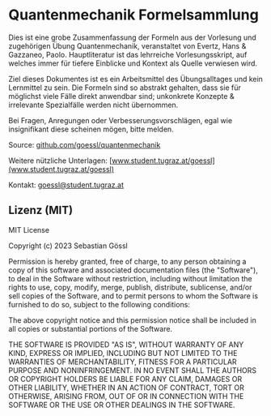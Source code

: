 # Quantenmechanik Formelsammlung

Dies ist eine grobe Zusammenfassung der Formeln aus der Vorlesung und zugehörigen Übung Quantenmechanik, veranstaltet von Evertz, Hans & Gazzaneo, Paolo. Hauptliteratur ist das lehrreiche Vorlesungsskript, auf welches immer für tiefere Einblicke und Kontext als Quelle verwiesen wird.

Ziel dieses Dokumentes ist es ein Arbeitsmittel des Übungsalltages und kein Lernmittel zu sein. Die Formeln sind so abstrakt gehalten, dass sie für möglichst viele Fälle direkt anwendbar sind; unkonkrete Konzepte & irrelevante Spezialfälle werden nicht übernommen.

Bei Fragen, Anregungen oder Verbesserungsvorschlägen, egal wie insignifikant diese scheinen mögen, bitte melden.

Source: [github.com/goessl/quantenmechanik](github.com/goessl/quantenmechanik)

Weitere nützliche Unterlagen: [www.student.tugraz.at/goessl](www.student.tugraz.at/goessl)

Kontakt: [goessl@student.tugraz.at](mailto:goessl@student.tugraz.at)

## Lizenz (MIT)

MIT License

Copyright (c) 2023 Sebastian Gössl

Permission is hereby granted, free of charge, to any person obtaining a copy
of this software and associated documentation files (the "Software"), to deal
in the Software without restriction, including without limitation the rights
to use, copy, modify, merge, publish, distribute, sublicense, and/or sell
copies of the Software, and to permit persons to whom the Software is
furnished to do so, subject to the following conditions:

The above copyright notice and this permission notice shall be included in all
copies or substantial portions of the Software.

THE SOFTWARE IS PROVIDED "AS IS", WITHOUT WARRANTY OF ANY KIND, EXPRESS OR
IMPLIED, INCLUDING BUT NOT LIMITED TO THE WARRANTIES OF MERCHANTABILITY,
FITNESS FOR A PARTICULAR PURPOSE AND NONINFRINGEMENT. IN NO EVENT SHALL THE
AUTHORS OR COPYRIGHT HOLDERS BE LIABLE FOR ANY CLAIM, DAMAGES OR OTHER
LIABILITY, WHETHER IN AN ACTION OF CONTRACT, TORT OR OTHERWISE, ARISING FROM,
OUT OF OR IN CONNECTION WITH THE SOFTWARE OR THE USE OR OTHER DEALINGS IN THE
SOFTWARE.

